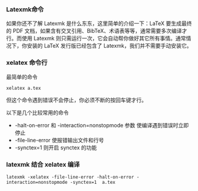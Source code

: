 ### Latexmk命令
如果你还不了解 Latexmk 是什么东东，这里简单的介绍一下：LaTeX 要生成最终的 PDF 文档，如果含有交叉引用、BibTeX、术语表等等，通常需要多次编译才行。而使用 Latexmk 则只需运行一次，它会自动帮你做好其它所有事情。通常情况下，你安装的 LaTeX 发行版已经包含了 Latexmk，我们并不需要手动安装它。

### xelatex 命令行
最简单的命令
```
xelatex a.tex
```

但这个命令遇到错误不会停止，你必须不断的按回车键才行。

以下是几个比较常用的命令
- -halt-on-error 和 -interaction=nonstopmode 参数 使编译遇到错误时立即停止
- -file-line-error 使报错输出文件和行号
- -synctex=1 则开启 synctex 的功能

### latexmk 结合 xelatex 编译
`latexmk -xelatex -file-line-error -halt-on-error -interaction=nonstopmode -synctex=1  a.tex`

